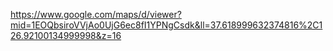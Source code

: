 https://www.google.com/maps/d/viewer?mid=1EOQbsiroVVjAo0UjG6ec8fI1YPNgCsdk&ll=37.618999632374816%2C126.92100134999998&z=16
